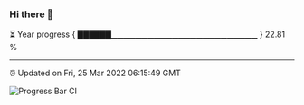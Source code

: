 ### Hi there 👋

⏳ Year progress { ██████▁▁▁▁▁▁▁▁▁▁▁▁▁▁▁▁▁▁▁▁▁▁▁▁ } 22.81 %

---

⏰ Updated on Fri, 25 Mar 2022 06:15:49 GMT

![Progress Bar CI](https://github.com/liununu/liununu/workflows/Progress%20Bar%20CI/badge.svg)
